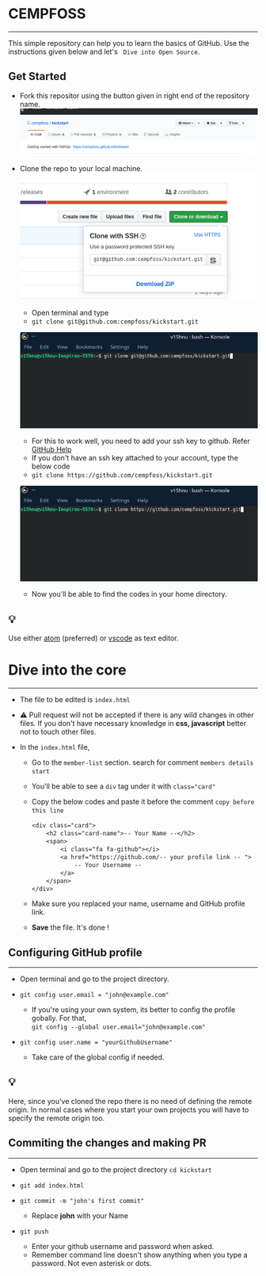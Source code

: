 # CEMPFOSS
---------
This simple repository can help you to learn the basics of GitHub. Use the instructions given below and let's ``` Dive into Open Source```.

## Get Started

* Fork this repositor using the button given in right end of the repository name.
![](./images/1_fork.png)

* Clone the repo to your local machine.
![](./images/2_clone_1.png)
    * Open terminal and type
    * ```git clone git@github.com:cempfoss/kickstart.git```

    ![](./images/2_clone_2.png)
    * For this to work well, you need to add your ssh key to github. Refer [GitHub Help](https://help.github.com/en/enterprise/2.15/user/articles/adding-a-new-ssh-key-to-your-github-account)
    * If you don't have an ssh key attached to your account, type the below code
    * ```git clone https://github.com/cempfoss/kickstart.git```

    ![](./images/2_clone_3.png)
    * Now you'll be able to find the codes in your home directory.


## 💡
 Use either [atom](atom.io) (preferred) or [vscode](https://code.visualstudio.com/) as text editor.

 # Dive into the **core**
 -------------------------
* The file to be edited is ```index.html```
* ⚠️ Pull request will not be accepted if there is any wild changes in other files. If you don't have necessary knowledge in **css, javascript** better not to touch other files.
* In the ```index.html``` file,

    * Go to the ```member-list``` section. search for comment ```members details start```

    * You'll be able to see a ```div``` tag under it with ```class="card"```

    * Copy the below codes and paste it before the comment ```copy before this line```
        ```
        <div class="card">
            <h2 class="card-name">-- Your Name --</h2>
            <span>
                <i class="fa fa-github"></i>
                <a href="https://github.com/-- your profile link -- ">
                    -- Your Username --
                </a>
            </span>
        </div>
        ```

    * Make sure you replaced your name, username and GitHub profile link.

    * **Save** the file. It's done !

## Configuring GitHub profile
---------
* Open terminal and go to the project directory.

* ```git config user.email = "john@example.com"```

    * If you're using your own system, its better to config the profile gobally. For that,
    <br>```git config --global user.email="john@example.com"```


* ```git config user.name = "yourGithubUsername"```

    * Take care of the global config if  needed.

## 💡
Here, since you've cloned the repo there is no need of defining the remote origin. In normal cases where you start your own projects you will have to specify the remote origin too.

## Commiting the changes and making PR
----
* Open terminal and go to the project directory
    ```cd kickstart```

* ```git add index.html```

* ```git commit -m "john's first commit"```

    * Replace **john** with your Name

* ```git push```

    * Enter your github username and password when asked.
    * Remember command line doesn't show anything when you type a password. Not even asterisk or dots.
